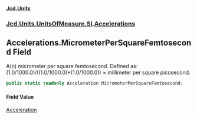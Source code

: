 #### [Jcd.Units](index.md 'index')
### [Jcd.Units.UnitsOfMeasure.SI](Jcd.Units.UnitsOfMeasure.SI.md 'Jcd.Units.UnitsOfMeasure.SI').[Accelerations](Accelerations.md 'Jcd.Units.UnitsOfMeasure.SI.Accelerations')

## Accelerations.MicrometerPerSquareFemtosecond Field

A(n) micrometer per square femtosecond. Defined as: (1.0/1000.0)/((1.0/1000.0)*(1.0/1000.0)) × millimeter per square picosecond.

```csharp
public static readonly Acceleration MicrometerPerSquareFemtosecond;
```

#### Field Value
[Acceleration](Acceleration.md 'Jcd.Units.UnitTypes.Acceleration')